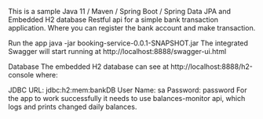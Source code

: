  This is a sample Java 11 / Maven / Spring Boot / Spring Data JPA and Embedded H2 database Restful api for a simple bank transaction application. 
 Where you can register the bank account and make transaction.

Run the app
java -jar booking-service-0.0.1-SNAPSHOT.jar
The integrated Swagger will start running at http://localhost:8888/swagger-ui.html

Database
The embedded H2 database can see at http://localhost:8888/h2-console where:

JDBC URL: jdbc:h2:mem:bankDB
User Name: sa
Password: password
For the app to work successfully it needs to use balances-monitor api, which logs and prints changed daily balances.
